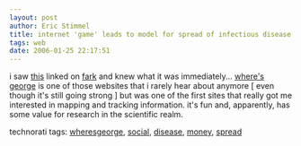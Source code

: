 ```yaml
---
layout: post
author: Eric Stimmel
title: internet 'game' leads to model for spread of infectious disease
tags: web
date: 2006-01-25 22:17:51
--- 
```



i saw [this][] linked on [fark][] and knew what it was immediately... [where's george][] is one of those websites that i rarely hear about anymore [ even though it's still going strong ] but was one of the first sites that really got me interested in mapping and tracking information. it's fun and, apparently, has some value for research in the scientific realm.

technorati tags: [wheresgeorge][], [social][], [disease][], [money][], [spread][]

  [this]: http://washtimes.com/upi/20060125-053946-3329r.htm
  [fark]: http://www.fark.com/
  [where's george]: http://www.wheresgeorge.com/
  [wheresgeorge]: http://technorati.com/tag/wheresgeorge
  [social]: http://technorati.com/tag/%20social
  [disease]: http://technorati.com/tag/disease
  [money]: http://technorati.com/tag/money
  [spread]: http://technorati.com/tag/spread


